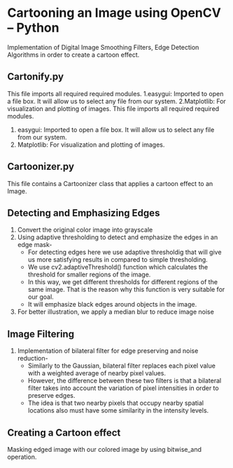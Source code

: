 
# Cartooning an Image using OpenCV – Python
Implementation of Digital Image Smoothing Filters, Edge Detection Algorithms in order to create a cartoon effect.

## Cartonify.py
This file imports all required required modules.
  1.easygui: Imported to open a file box. It will allow us to select any file from our system.
  2.Matplotlib: For visualization and plotting of images.
This file imports all required required modules.<br/>
  1. easygui: Imported to open a file box. It will allow us to select any file from our system.<br/>
  2. Matplotlib: For visualization and plotting of images.

## Cartoonizer.py
This file contains a Cartoonizer class that applies a cartoon effect to an Image.

## Detecting and Emphasizing Edges
   1. Convert the original color image into grayscale
   2. Using adaptive thresholding to detect and emphasize the edges in an edge mask-
        + For detecting edges here we use adaptive thresholdig that will give us more satisfying results in compared to simple thresholding. 
        + We use cv2.adaptiveThreshold() function which calculates the threshold for smaller regions of the image. 
        + In this way, we get different thresholds for different regions of the same image. That is the reason why this function is very suitable for our goal.
        + It will emphasize black edges around objects in the image.
   3. For better illustration, we apply a median blur to reduce image noise

## Image Filtering
   1. Implementation of bilateral filter for edge preserving and noise reduction-
        + Similarly to the Gaussian, bilateral filter replaces each pixel value with a weighted average of nearby pixel values. 
        + However, the difference between these two filters is that a bilateral filter takes into account the variation of pixel intensities in order to preserve edges. 
        + The idea is that two nearby pixels that occupy nearby spatial locations also must have some similarity in the intensity levels.

 ## Creating a Cartoon effect
   Masking edged image with our colored image by using bitwise_and operation.
